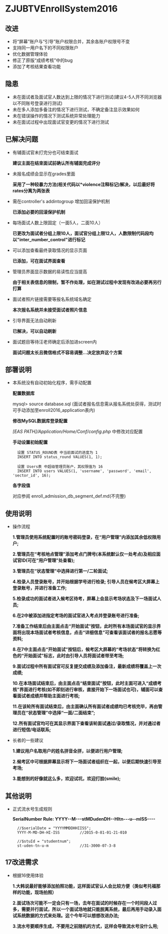 # ZJUBTVEnrollSystem2016

## 改进
- 将“屏幕”账户与“引导”账户权限合并，其余各账户权限号不变 
- 支持同一用户名下的不同权限账户 
- 优化数据管理体验 
- 修正了原版“成绩考核”中的bug 
- 添加了考核结果查看功能 

## 隐患
- 未在面试者及面试官人数达到上限的情况下进行测试(建议4-5人开不同浏览器以不同账号登录进行测试)
- 未在多人添加多备注的情况下进行测试，不确定备注显示效果如何
- 未在错误操作的情况下测试系统异常处理能力
- 未在面试过程中出现面试官变更的情况下进行测试

## 已解决问题
- 有辅面试官未打完分也可结束面试

	**建议主面在结束面试前确认所有辅面完成评分**

- 未报名成绩会显示在grades里面 

	**采用了一种较暴力方法(相关代码以*violence注释标记)解决，以后最好将rates分离为两张表**

- 需在controller's addintogroup 增加回滚保护机制

	**已添加必要的回滚保护机制**

- 每场面试人数上限固定（一面5人，二面10人）

	**已更改为面试者分组上限10人，面试官分组上限12人，人数限制代码段均以"inter_number_control"进行标记**

- 可以添加查看最终录取情况的显示页面

	**已添加，可在面试界面查看**

- 管理员界面显示数据的易读性应当提高

	**由于相关表信息的限制，暂不作处理，如在测试过程中发现有改进必要再另行打算**

- 面试者照片链接需要等报名系统域名确定

	**本次报名系统并未接受面试者照片信息**

- 引导界面无法自动刷新

	**已解决，可以自动刷新**

- 面试题目等待汪老师确定后添加进screen内

	**面试问题太长且微信格式不容易调整...决定放弃这个方案**

## 部署说明
- 本系统没有自动初始化程序，需手动配置

	**配置数据库**

	mysql> source database.sql
	(面试者报名信息需从报名系统处获得，测试时可手动添加至enroll2016_application表内)

	**修改MySQL数据库登录配置**

	*[EAS PATH]/Application/Home/Conf/config.php* 中修改对应配置

	**手动设置初始配置**

        设置 STATUS_ROUND表 中当前面试的进度为 1
        INSERT INTO status_round VALUES(1, 1);

        设置 Users表 中超级管理员账户，其权限值为 16
        INSERT INTO users VALUES(1, 'username', 'password', 'email', 'sector_id', 16);

	**各字段值**

	对应参阅 enroll_admission_db_segment_def.md(不完整)

## 使用说明
- 操作流程

	**1.管理员使用系统配置时的账号密码登录，在“用户管理”内添加其余低权限用户;**

	**2.管理员在“考核地点管理”添加考点门牌号(本系统默认仅一处考点)及相应面试官ID(可在“用户管理”处查看);**

	**3.管理员在“状态管理”中选择进行第一/二轮面试;**

	**4.检录人员登录账号，并开始根据学号进行检录;
		引导人员在候考区大屏幕上登录账号，并进行准备工作;**

	**5.检录成功的面试者进入候考区待考，屏幕上会显示考场状态及下一场面试人员;**

	**6.在2中被添加进指定考场的面试官进入考点并登录账号进行准备;**

	**7.准备工作结束后由主面点击“开始面试”按钮，此时所有本场面试官的显示界面将出现本场面试者考核信息，点击“详细信息”可查看该面试者的报名志愿等资料;**

	**8.在7中主面点击“开始面试”按钮后，候考区大屏幕的“考场状态”将转换为红色的“开始面试”标志，此时由引导人员将面试者带至考场;**

	**9.面试过程中所有面试官可反复提交成绩及添加备注，最新成绩将覆盖上一次成绩;**

	**10.在本场面试结束后，由主面点击“结束面试”按钮，此时主面可进入“成绩考核”界面进行考核(如不即刻进行审核，直接开始下一场面试也可)，辅面可以查看面试者成绩并帮助主面进行考核;**

	**11.在该轮所有面试结束后，由主面确认所有面试者成绩均已考核完毕，再由管理员在“状态管理”中选择“一面/二面结束”;**

	**12.所有面试官均可在其显示界面下查看该轮面试通过/录取情况，并对通过者进行短信/电话联系;**
	
- 长者的一些建议

	**1.建议用户名取用户的姓名拼音全拼，以便进行用户管理;**

	**2.候考区中可根据屏幕显示将下一场面试者组织在一起，以便后期快速引导至考场;**

	**3.能想到的好像就这么多，欢迎试坑，欢迎打脸(smile);**

## 其他说明
- 正式流水号生成规则

	**SerialNumber Rule: YYYY--M---stMDudenDH--HItn---u--mISS----**

		//$serialDate = "YYYYMMDDHHIISS";
		YYYY-M-MD-DH-HI-ISS			//2015-0-81-01-21-010

		//$stuId = "studentnum";
		st-uden-tn-u-m				//31-3000-07-3-8

## 17改进需求
- 根据16使用体验

	**1.大韩说最好能够添加拍照功能，这样面试官认人会比较方便（类似考托福那样的功能，现场拍照）**

	**2.面试场次可能不一定会只有一场，去年在面试的时候存在一个时间段人过多，需要并行面试，所以一个面试场地就只能脱离系统，最后再用手动录入面试系统数据的方式来处理。这个今年可以想想改进办法;**

	**3.流水号要顺序生成，不要用之前随机的方式，这样会导致流水号没什么用;**

